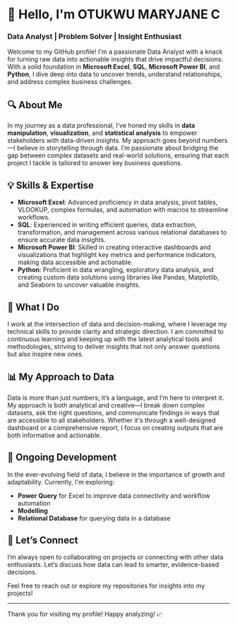 # 👋 Hello, I'm OTUKWU MARYJANE C 

### Data Analyst | Problem Solver | Insight Enthusiast

Welcome to my GitHub profile! I'm a passionate Data Analyst with a knack for turning raw data into actionable insights that drive impactful decisions. With a solid foundation in **Microsoft Excel**, **SQL**, **Microsoft Power BI**, and **Python**, I dive deep into data to uncover trends, understand relationships, and address complex business challenges.

## 🔍 About Me

In my journey as a data professional, I’ve honed my skills in **data manipulation**, **visualization**, and **statistical analysis** to empower stakeholders with data-driven insights. My approach goes beyond numbers—I believe in storytelling through data. I’m passionate about bridging the gap between complex datasets and real-world solutions, ensuring that each project I tackle is tailored to answer key business questions.

## 💡 Skills & Expertise

- **Microsoft Excel**: Advanced proficiency in data analysis, pivot tables, VLOOKUP, complex formulas, and automation with macros to streamline workflows.
- **SQL**: Experienced in writing efficient queries, data extraction, transformation, and management across various relational databases to ensure accurate data insights.
- **Microsoft Power BI**: Skilled in creating interactive dashboards and visualizations that highlight key metrics and performance indicators, making data accessible and actionable.
- **Python**: Proficient in data wrangling, exploratory data analysis, and creating custom data solutions using libraries like Pandas, Matplotlib, and Seaborn to uncover valuable insights.

## 🚀 What I Do

I work at the intersection of data and decision-making, where I leverage my technical skills to provide clarity and strategic direction. I am committed to continuous learning and keeping up with the latest analytical tools and methodologies, striving to deliver insights that not only answer questions but also inspire new ones.

## 📊 My Approach to Data

Data is more than just numbers; it’s a language, and I’m here to interpret it. My approach is both analytical and creative—I break down complex datasets, ask the right questions, and communicate findings in ways that are accessible to all stakeholders. Whether it's through a well-designed dashboard or a comprehensive report, I focus on creating outputs that are both informative and actionable.

## 🌱 Ongoing Development

In the ever-evolving field of data, I believe in the importance of growth and adaptability. Currently, I'm exploring:
- **Power Query** for Excel to improve data connectivity and workflow automation
- **Modelling**
- **Relational Database** for querying data in a database

## 🤝 Let’s Connect

I’m always open to collaborating on projects or connecting with other data enthusiasts. Let’s discuss how data can lead to smarter, evidence-based decisions.

Feel free to reach out or explore my repositories for insights into my projects!

---

Thank you for visiting my profile! Happy analyzing! 📈

